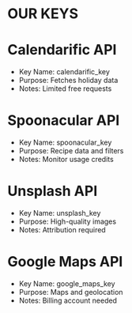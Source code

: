 # OUR KEYS

# Calendarific API
- Key Name: calendarific_key
- Purpose: Fetches holiday data
- Notes: Limited free requests

# Spoonacular API
- Key Name: spoonacular_key
- Purpose: Recipe data and filters
- Notes: Monitor usage credits

# Unsplash API
- Key Name: unsplash_key
- Purpose: High-quality images
- Notes: Attribution required

# Google Maps API
- Key Name: google_maps_key
- Purpose: Maps and geolocation
- Notes: Billing account needed
